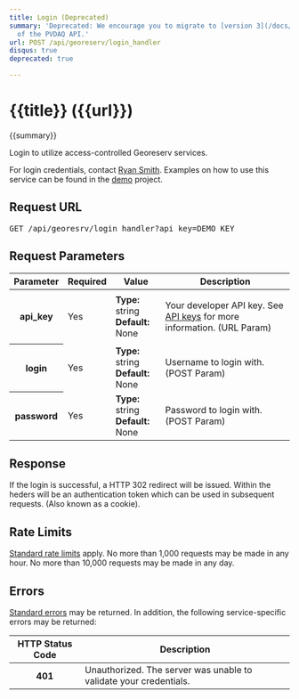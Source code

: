 ```yaml
---
title: Login (Deprecated)
summary: 'Deprecated: We encourage you to migrate to [version 3](/docs/nrel/solar/pvdaq-v3/)
  of the PVDAQ API.'
url: POST /api/georeserv/login_handler
disqus: true
deprecated: true

---
```


# {{title}} <span class="url">({{url}})</span>
{{summary}}

Login to utilize access-controlled Georeserv services.

For login credentials, contact [Ryan Smith](mailto:ryan.smith@nrel.gov). Examples on how to use this service can be found in the [demo](/doc/solar/georeserv_demo.zip) project.

<ul id="toc"></ul>

## Request URL

<pre>GET /api/georesrv/login_handler?api_key=DEMO_KEY</pre>

## Request Parameters

<table border="0" cellpadding="0" cellspacing="0" class="doc-parameters">
  <thead>
    <tr>
      <th class="doc-parameters-name" scope="col">Parameter</th>
      <th class="doc-parameters-required" scope="col">Required</th>
      <th class="doc-parameters-value" scope="col">Value</th>
      <th class="doc-parameters-description" scope="col">Description</th>
    </tr>
  </thead>
  <tbody>
    <tr>
      <th class="doc-parameter-name" scope="row">api_key</th>
      <td class="doc-parameter-required">Yes</td>
      <td class="doc-parameter-value">
        <div class="doc-parameter-value-field">
          <strong>Type:</strong> string
        </div>
        <div class="doc-parameter-value-field">
          <strong>Default:</strong> None
        </div>
      </td>
      <td class="doc-parameter-description">
        <p>Your developer API key. See <a href="/docs/api-key/">API keys</a> for more information. (URL Param)</p>
      </td>
    </tr>
    <tr>
      <th class="doc-parameter-name" scope="row">login</th>
      <td class="doc-parameter-required">Yes</td>
      <td class="doc-parameter-value">
        <div class="doc-parameter-value-field">
          <strong>Type:</strong> string
        </div>
        <div class="doc-parameter-value-field">
          <strong>Default:</strong> None
        </div>
      </td>
      <td class="doc-parameter-description">
        <p>Username to login with. (POST Param)</p>
      </td>
    </tr>
    <tr>
      <th class="doc-parameter-name" scope="row">password</th>
      <td class="doc-parameter-required">Yes</td>
      <td class="doc-parameter-value">
        <div class="doc-parameter-value-field">
          <strong>Type:</strong> string
        </div>
        <div class="doc-parameter-value-field">
          <strong>Default:</strong> None
        </div>
      </td>
      <td class="doc-parameter-description">
        <p>Password to login with. (POST Param)</p>
      </td>
    </tr>
  </tbody>
</table>

## Response

If the login is successful, a HTTP 302 redirect will be issued. Within the heders will be an authentication token which can be used in subsequent requests. (Also known as a cookie).

## Rate Limits

[Standard rate limits](/docs/rate-limits) apply. No more than 1,000 requests may be made in any hour. No more than 10,000 requests may be made in any day.

## Errors

[Standard errors](/docs/errors) may be returned. In addition, the following service-specific errors may be returned:

<table border="0" cellpadding="0" cellspacing="0" class="doc-parameters">
  <thead>
    <tr>
      <th class="doc-parameters-name" scope="col">HTTP Status Code</th>
      <th class="doc-parameters-required" scope="col">Description</th>
    </tr>
  </thead>
  <tbody>
    <tr>
      <th class="doc-parameter-name" scope="row">401</th>
      <td class="doc-parameter-description">Unauthorized. The server was unable to validate your credentials.</td>
    </tr>
  </tbody>
</table>
